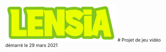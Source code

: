 <img src="Assets/Resources/Textures/logo.png" width="350" title="hover text">
#
Projet de jeu vidéo démarré le 29 mars 2021
